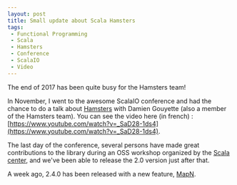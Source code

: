 ```yaml
---
layout: post
title: Small update about Scala Hamsters
tags:
 - Functional Programming
 - Scala
 - Hamsters
 - Conference
 - ScalaIO
 - Video
---
```


The end of 2017 has been quite busy for the Hamsters team! 

In November, I went to the awesome ScalaIO conference and had the chance to do a talk about [Hamsters](https://github.com/scala-hamsters/hamsters) with Damien Gouyette (also a member of the Hamsters team).
You can see the video here (in french) : [https://www.youtube.com/watch?v=_SaD28-1ds4](https://www.youtube.com/watch?v=_SaD28-1ds4).  

The last day of the conference, several persons have made great contributions to the library during an OSS workshop organized by the [Scala center](https://scala.epfl.ch/), and we've been able to release the 2.0 version just after that.  

A week ago, 2.4.0 has been released with a new feature, [MapN](https://github.com/scala-hamsters/hamsters/blob/master/docs/mapN.md). 
